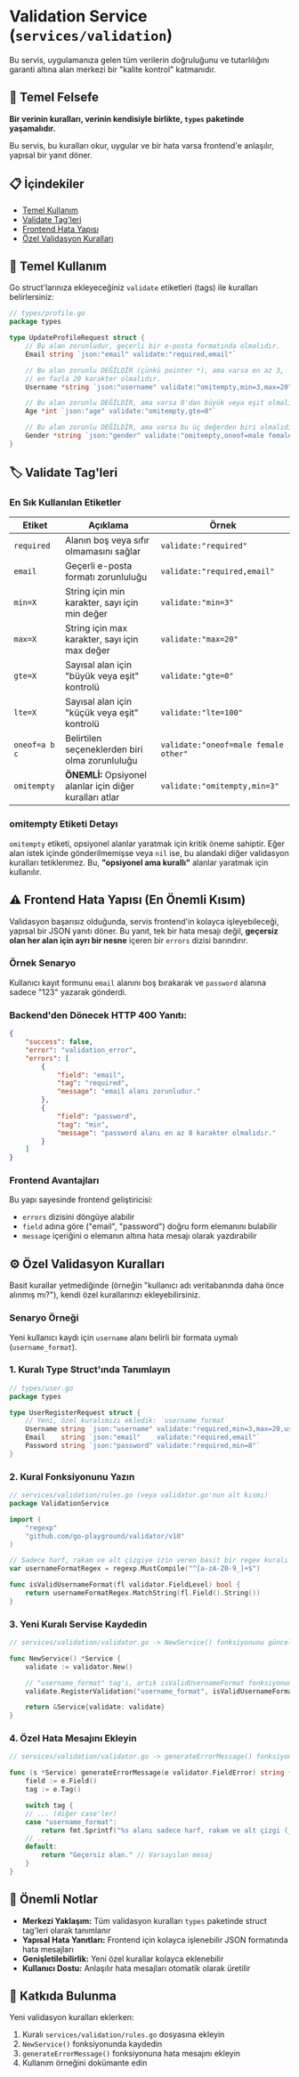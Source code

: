 # Validation Service (`services/validation`)

Bu servis, uygulamanıza gelen tüm verilerin doğruluğunu ve tutarlılığını garanti altına alan merkezi bir "kalite kontrol" katmanıdır.

## 🎯 Temel Felsefe

**Bir verinin kuralları, verinin kendisiyle birlikte, `types` paketinde yaşamalıdır.**

Bu servis, bu kuralları okur, uygular ve bir hata varsa frontend'e anlaşılır, yapısal bir yanıt döner.

## 📋 İçindekiler

- [Temel Kullanım](#temel-kullanım)
- [Validate Tag'leri](#validate-tagleri)
- [Frontend Hata Yapısı](#frontend-hata-yapısı)
- [Özel Validasyon Kuralları](#özel-validasyon-kuralları)

## 🚀 Temel Kullanım

Go struct'larınıza ekleyeceğiniz `validate` etiketleri (tags) ile kuralları belirlersiniz:

```go
// types/profile.go
package types

type UpdateProfileRequest struct {
    // Bu alan zorunludur, geçerli bir e-posta formatında olmalıdır.
    Email string `json:"email" validate:"required,email"`

    // Bu alan zorunlu DEĞİLDİR (çünkü pointer *), ama varsa en az 3,
    // en fazla 20 karakter olmalıdır.
    Username *string `json:"username" validate:"omitempty,min=3,max=20"`

    // Bu alan zorunlu DEĞİLDİR, ama varsa 0'dan büyük veya eşit olmalıdır.
    Age *int `json:"age" validate:"omitempty,gte=0"`

    // Bu alan zorunlu DEĞİLDİR, ama varsa bu üç değerden biri olmalıdır.
    Gender *string `json:"gender" validate:"omitempty,oneof=male female other"`
}
```

## 🏷️ Validate Tag'leri

### En Sık Kullanılan Etiketler

| Etiket | Açıklama | Örnek |
|--------|----------|-------|
| `required` | Alanın boş veya sıfır olmamasını sağlar | `validate:"required"` |
| `email` | Geçerli e-posta formatı zorunluluğu | `validate:"required,email"` |
| `min=X` | String için min karakter, sayı için min değer | `validate:"min=3"` |
| `max=X` | String için max karakter, sayı için max değer | `validate:"max=20"` |
| `gte=X` | Sayısal alan için "büyük veya eşit" kontrolü | `validate:"gte=0"` |
| `lte=X` | Sayısal alan için "küçük veya eşit" kontrolü | `validate:"lte=100"` |
| `oneof=a b c` | Belirtilen seçeneklerden biri olma zorunluluğu | `validate:"oneof=male female other"` |
| `omitempty` | **ÖNEMLİ:** Opsiyonel alanlar için diğer kuralları atlar | `validate:"omitempty,min=3"` |

### omitempty Etiketi Detayı

`omitempty` etiketi, opsiyonel alanlar yaratmak için kritik öneme sahiptir. Eğer alan istek içinde gönderilmemişse veya `nil` ise, bu alandaki diğer validasyon kuralları tetiklenmez. Bu, **"opsiyonel ama kurallı"** alanlar yaratmak için kullanılır.

## ⚠️ Frontend Hata Yapısı (En Önemli Kısım)

Validasyon başarısız olduğunda, servis frontend'in kolayca işleyebileceği, yapısal bir JSON yanıtı döner. Bu yanıt, tek bir hata mesajı değil, **geçersiz olan her alan için ayrı bir nesne** içeren bir `errors` dizisi barındırır.

### Örnek Senaryo

Kullanıcı kayıt formunu `email` alanını boş bırakarak ve `password` alanına sadece "123" yazarak gönderdi.

### Backend'den Dönecek HTTP 400 Yanıtı:

```json
{
    "success": false,
    "error": "validation_error",
    "errors": [
        {
            "field": "email",
            "tag": "required",
            "message": "email alanı zorunludur."
        },
        {
            "field": "password",
            "tag": "min",
            "message": "password alanı en az 8 karakter olmalıdır."
        }
    ]
}
```

### Frontend Avantajları

Bu yapı sayesinde frontend geliştiricisi:

- `errors` dizisini döngüye alabilir
- `field` adına göre ("email", "password") doğru form elemanını bulabilir
- `message` içeriğini o elemanın altına hata mesajı olarak yazdırabilir

## ⚙️ Özel Validasyon Kuralları

Basit kurallar yetmediğinde (örneğin "kullanıcı adı veritabanında daha önce alınmış mı?"), kendi özel kurallarınızı ekleyebilirsiniz.

### Senaryo Örneği

Yeni kullanıcı kaydı için `username` alanı belirli bir formata uymalı (`username_format`).

### 1. Kuralı Type Struct'ında Tanımlayın

```go
// types/user.go
package types

type UserRegisterRequest struct {
    // Yeni, özel kuralımızı ekledik: `username_format`
    Username string `json:"username" validate:"required,min=3,max=20,username_format"`
    Email    string `json:"email"    validate:"required,email"`
    Password string `json:"password" validate:"required,min=8"`
}
```

### 2. Kural Fonksiyonunu Yazın

```go
// services/validation/rules.go (veya validator.go'nun alt kısmı)
package ValidationService

import (
    "regexp"
    "github.com/go-playground/validator/v10"
)

// Sadece harf, rakam ve alt çizgiye izin veren basit bir regex kuralı
var usernameFormatRegex = regexp.MustCompile("^[a-zA-Z0-9_]+$")

func isValidUsernameFormat(fl validator.FieldLevel) bool {
    return usernameFormatRegex.MatchString(fl.Field().String())
}
```

### 3. Yeni Kuralı Servise Kaydedin

```go
// services/validation/validator.go -> NewService() fonksiyonunu güncelliyoruz

func NewService() *Service {
    validate := validator.New()

    // "username_format" tag'i, artık isValidUsernameFormat fonksiyonunu çalıştıracak.
    validate.RegisterValidation("username_format", isValidUsernameFormat)

    return &Service{validate: validate}
}
```

### 4. Özel Hata Mesajını Ekleyin

```go
// services/validation/validator.go -> generateErrorMessage() fonksiyonunu güncelliyoruz

func (s *Service) generateErrorMessage(e validator.FieldError) string {
    field := e.Field()
    tag := e.Tag()

    switch tag {
    // ... (diğer case'ler)
    case "username_format":
        return fmt.Sprintf("%s alanı sadece harf, rakam ve alt çizgi (_) içerebilir.", field)
    // ...
    default:
        return "Geçersiz alan." // Varsayılan mesaj
    }
}
```

## 📝 Önemli Notlar

- **Merkezi Yaklaşım:** Tüm validasyon kuralları `types` paketinde struct tag'leri olarak tanımlanır
- **Yapısal Hata Yanıtları:** Frontend için kolayca işlenebilir JSON formatında hata mesajları
- **Genişletilebilirlik:** Yeni özel kurallar kolayca eklenebilir
- **Kullanıcı Dostu:** Anlaşılır hata mesajları otomatik olarak üretilir

## 🤝 Katkıda Bulunma

Yeni validasyon kuralları eklerken:

1. Kuralı `services/validation/rules.go` dosyasına ekleyin
2. `NewService()` fonksiyonunda kaydedin
3. `generateErrorMessage()` fonksiyonuna hata mesajını ekleyin
4. Kullanım örneğini dokümante edin
